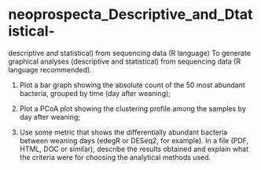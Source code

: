 # neoprospecta_Descriptive_and_Dtatistical-
descriptive and statistical) from sequencing data (R language)
To generate graphical analyses (descriptive and statistical) from sequencing data (R language recommended).
1) Plot a bar graph showing the absolute count of the 50 most abundant bacteria, grouped by time (day after weaning);

2) Plot a PCoA plot showing the clustering profile among the samples by day after weaning;

3) Use some metric that shows the differentially abundant bacteria between weaning days (edegR or DESeq2, for example). In a file (PDF, HTML, DOC or similar), describe the results obtained and explain what the criteria were for choosing the analytical methods used.
